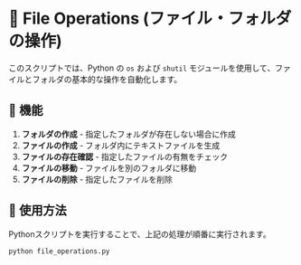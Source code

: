 # 📂 File Operations (ファイル・フォルダの操作)

このスクリプトでは、Python の `os` および `shutil` モジュールを使用して、ファイルとフォルダの基本的な操作を自動化します。

## 🚀 機能
1. **フォルダの作成** - 指定したフォルダが存在しない場合に作成
2. **ファイルの作成** - フォルダ内にテキストファイルを生成
3. **ファイルの存在確認** - 指定したファイルの有無をチェック
4. **ファイルの移動** - ファイルを別のフォルダに移動
5. **ファイルの削除** - 指定したファイルを削除

## 📜 使用方法
Pythonスクリプトを実行することで、上記の処理が順番に実行されます。

```bash
python file_operations.py
